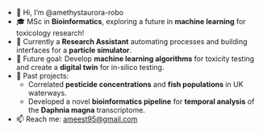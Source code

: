 - 👋 Hi, I’m @amethystaurora-robo
- 🎓 MSc in **Bioinformatics**, exploring a future in **machine learning** for toxicology research!
- 🔬 Currently a **Research Assistant** automating processes and building interfaces for a **particle simulator**.
- 🌱 Future goal: Develop **machine learning algorithms** for toxicity testing and create a **digital twin** for in-silico testing.
- 🧬 Past projects:
  - Correlated **pesticide concentrations** and **fish populations** in UK waterways.
  - Developed a novel **bioinformatics pipeline** for **temporal analysis** of the **Daphnia magna** transcriptome.
- 📫 Reach me: ameest95@gmail.com

<!---
amethystaurora-robo/amethystaurora-robo is a ✨ special ✨ repository because its `README.md` (this file) appears on your GitHub profile.
You can click the Preview link to take a look at your changes.
--->
